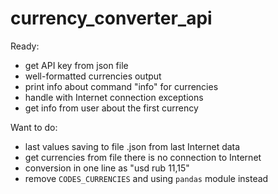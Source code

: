 # currency_converter_api

Ready:
- get API key from json file
- well-formatted currencies output
- print info about command "info" for currencies
- handle with Internet connection exceptions
- get info from user about the first currency

Want to do:
- last values saving to file .json from last Internet data
- get currencies from file there is no connection to Internet
- conversion in one line as "usd rub 11,15"  
- remove `CODES_CURRENCIES` and using `pandas` module instead  
